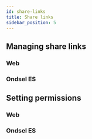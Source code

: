 ```yaml
---
id: share-links
title: Share links
sidebar_position: 5
---
```


## Managing share links

### Web

### Ondsel ES

## Setting permissions

### Web

### Ondsel ES
